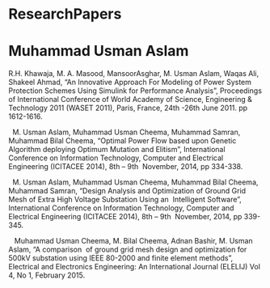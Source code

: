 # ResearchPapers

# Muhammad Usman Aslam
R.H. Khawaja, M. A. Masood, MansoorAsghar, M. Usman Aslam, Waqas Ali, Shakeel Ahmad, “An Innovative Approach For Modeling of Power System Protection Schemes Using Simulink for Performance Analysis”, Proceedings of International Conference of World Academy of Science, Engineering & Technology 2011 (WASET 2011), Paris, France, 24th -26th June 2011. pp 1612-1616.

 
M. Usman Aslam, Muhammad Usman Cheema, Muhammad Samran, Muhammad Bilal Cheema, “Optimal Power Flow based upon Genetic Algorithm deploying Optimum Mutation and Elitism”, International Conference on Information Technology, Computer and Electrical Engineering (ICITACEE 2014), 8th – 9th  November, 2014, pp 334-338.

 
M. Usman Aslam, Muhammad Usman Cheema, Muhammad Bilal Cheema, Muhammad Samran, “Design Analysis and Optimization of Ground Grid  Mesh of Extra High Voltage Substation Using an  Intelligent Software”, International Conference on Information Technology, Computer and Electrical Engineering (ICITACEE 2014), 8th – 9th  November, 2014, pp 339-345.

  
Muhammad Usman Cheema, M. Bilal Cheema, Adnan Bashir, M. Usman Aslam, “A comparison  of ground grid mesh design and optimization for 500kV substation using IEEE 80-2000 and finite element methods”,  Electrical and Electronics Engineering: An International Journal (ELELIJ) Vol 4, No 1, February 2015.
